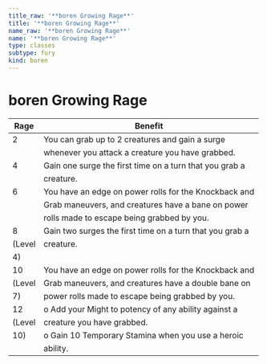 ```yaml
---
title_raw: '**boren Growing Rage**'
title: '**boren Growing Rage**'
name_raw: '**boren Growing Rage**'
name: '**boren Growing Rage**'
type: classes
subtype: fury
kind: boren
---
```


# **boren Growing Rage**

| Rage   | Benefit                                                  |
| ------ | -------------------------------------------------------- |
| 2      | You can grab up to 2 creatures and gain a surge          |
|        | whenever you attack a creature you have grabbed.         |
| 4      | Gain one surge the first time on a turn that you grab a  |
|        | creature.                                                |
| 6      | You have an edge on power rolls for the Knockback and    |
|        | Grab maneuvers, and creatures have a bane on power       |
|        | rolls made to escape being grabbed by you.               |
| 8      | Gain two surges the first time on a turn that you grab a |
| (Level | creature.                                                |
| 4)     |                                                          |
| 10     | You have an edge on power rolls for the Knockback and    |
| (Level | Grab maneuvers, and creatures have a double bane on      |
| 7)     | power rolls made to escape being grabbed by you.         |
| 12     | o Add your Might to potency of any ability against a     |
| (Level | creature you have grabbed.                               |
| 10)    | o Gain 10 Temporary Stamina when you use a heroic        |
|        | ability.                                                 |
